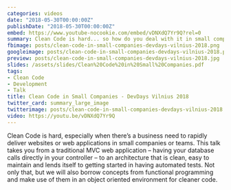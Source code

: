 ```yaml
---
categories: videos
date: "2018-05-30T00:00:00Z"
publishDate: "2018-05-30T00:00:00Z"
embed: https://www.youtube-nocookie.com/embed/vDNXdQ7Yr9Q?rel=0
summary: Clean Code is hard... so how do you deal with it in small companies?
fbimage: posts/clean-code-in-small-companies-devdays-vilnius-2018.png
googleimage: posts/clean-code-in-small-companies-devdays-vilnius-2018.png
preview: posts/clean-code-in-small-companies-devdays-vilnius-2018.jpg
slides: /assets/slides/Clean%20Code%20in%20Small%20Companies.pdf
tags:
- Clean Code
- Development
- Talk
title: Clean Code in Small Companies - DevDays Vilnius 2018
twitter_card: summary_large_image
twitterimage: posts/clean-code-in-small-companies-devdays-vilnius-2018.png
video: https://youtu.be/vDNXdQ7Yr9Q
---
```


Clean Code is hard, especially when there’s a business need to rapidly deliver websites or web applications in small
companies or teams. This talk takes you from a traditional MVC web application – having your database calls directly in
your controller – to an architecture that is clean, easy to maintain and lends itself to getting started in having
automated tests. Not only that, but we will also borrow concepts from functional programming and make use of them in an
object oriented environment for cleaner code.